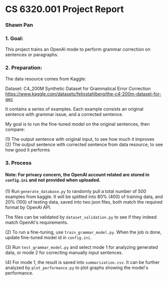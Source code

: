 # CS 6320.001 Project Report   
### Shawn Pan  

### 1. Goal:
This project trains an OpenAI mode to perform grammar correction on sentences or paragraphs.

### 2. Preparation:
The data resource comes from Kaggle:   

Dataset: C4_200M Synthetic Dataset for Grammatical Error Correction
https://www.kaggle.com/datasets/felixstahlberg/the-c4-200m-dataset-for-gec

It contains a series of examples. Each example consists an original sentence with grammar issue, and a corrected sentence.

My goal is to run the fine-tuned model on the original sentences, then compare:

(1) The output sentence with original input, to see how much it improves   
(2) The output sentence with corrected sentence from data resource, to see how good it performs

### 3. Process
#### Note: For privacy concern, the OpenAI account related are stored in `config.ini` and not provided when uploaded.

(1) Run `generate_database.py` to randomly pull a total number of 500 examples from kaggle. It will be splitted into 80% (400) of training data, and 20% (100) of testing data, saved into two json files, both match the required format by OpenAI API. 

The files can be validated by `dataset_validation.py` to see if they indeed match OpenAI's requirements.

(2) To run a fine-tuning, use `train_grammar_model.py`. When the job is done, update fine-tuned model id in `config.ini`.

(3) Run `test_grammar_model.py` and select mode 1 for analyzing generated data, or mode 2 for correcting manually input sentences.

(4) For mode 1, the result is saved into `summarization.csv`. It can be further analyzed by `plot_performance.py` to plot graphs showing the model's performance.
